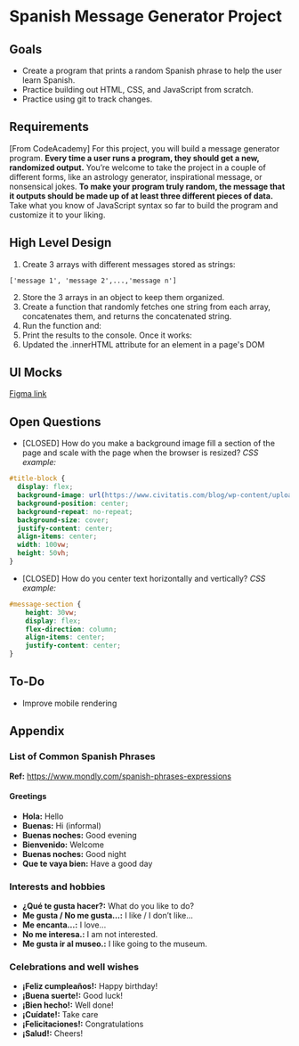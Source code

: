 # Spanish Message Generator Project
## Goals
- Create a program that prints a random Spanish phrase to help the user learn Spanish.
- Practice building out HTML, CSS, and JavaScript from scratch.
- Practice using git to track changes.
## Requirements
[From CodeAcademy] For this project, you will build a message generator program. **Every time a user runs a program, they should get a new, randomized output.** You’re welcome to take the project in a couple of different forms, like an astrology generator, inspirational message, or nonsensical jokes. **To make your program truly random, the message that it outputs should be made up of at least three different pieces of data.** Take what you know of JavaScript syntax so far to build the program and customize it to your liking.
## High Level Design
1. Create 3 arrays with different messages stored as strings:
```
['message 1', 'message 2',...,'message n']
```
2. Store the 3 arrays in an object to keep them organized.
3. Create a function that randomly fetches one string from each array, concatenates them, and returns the concatenated string.
4. Run the function and:
  1. Print the results to the console. Once it works:
  1. Updated the .innerHTML attribute for an element in a page's DOM
## UI Mocks
[Figma link](https://www.figma.com/design/P6bIFmXko8NybCQwi1SN2Y/Spanish-Phrase-Generator-Project?node-id=0-1&t=tEPkTx3h5o1Ytzvf-1)
## Open Questions
- [CLOSED] How do you make a background image fill a section of the page and scale with the page when the browser is resized?
*CSS example:*
``` css
#title-block {
  display: flex;
  background-image: url(https://www.civitatis.com/blog/wp-content/uploads/2023/07/shutterstock_557625622-1920x1289.jpg);
  background-position: center;
  background-repeat: no-repeat;
  background-size: cover;
  justify-content: center;
  align-items: center;
  width: 100vw;
  height: 50vh;
}
```
- [CLOSED] How do you center text horizontally and vertically?
*CSS example:*
``` css
#message-section {
    height: 30vw;
    display: flex;
    flex-direction: column;
    align-items: center;
    justify-content: center;
}
```
## To-Do
- Improve mobile rendering

## Appendix
### List of Common Spanish Phrases
**Ref:** https://www.mondly.com/spanish-phrases-expressions
#### Greetings
- **Hola:** Hello
- **Buenas:** Hi (informal)
- **Buenas noches:** Good evening
- **Bienvenido:** Welcome
- **Buenas noches:** Good night
- **Que te vaya bien:** Have a good day
### Interests and hobbies
- **¿Qué te gusta hacer?:** What do you like to do?
- **Me gusta / No me gusta…:** I like / I don’t like…
- **Me encanta…:** I love…
- **No me interesa.:** I am not interested.
- **Me gusta ir al museo.:** I like going to the museum.
### Celebrations and well wishes
- **¡Feliz cumpleaños!:** Happy birthday!
- **¡Buena suerte!:** Good luck!
- **¡Bien hecho!:** Well done!
- **¡Cuídate!:** Take care
- **¡Felicitaciones!:** Congratulations
- **¡Salud!:** Cheers!
